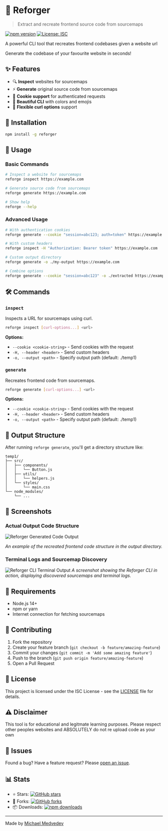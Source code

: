 # 🌋 Reforger

> Extract and recreate frontend source code from sourcemaps

[![npm version](https://badge.fury.io/js/reforger.svg)](https://badge.fury.io/js/reforger)
[![License: ISC](https://img.shields.io/badge/License-ISC-blue.svg)](https://opensource.org/licenses/ISC)

A powerful CLI tool that recreates frontend codebases given a website url

Generate the codebase of your favourite website in seconds!

## ✨ Features

- 🔍 **Inspect** websites for sourcemaps
- ⚡ **Generate** original source code from sourcemaps
- 🍪 **Cookie support** for authenticated requests
- 🎨 **Beautiful CLI** with colors and emojis
- 🔧 **Flexible curl options** support

## 🚀 Installation

```bash
npm install -g reforger
```

## 📖 Usage

### Basic Commands

```bash
# Inspect a website for sourcemaps
reforge inspect https://example.com

# Generate source code from sourcemaps
reforge generate https://example.com

# Show help
reforge --help
```

### Advanced Usage

```bash
# With authentication cookies
reforge generate --cookie "session=abc123; auth=token" https://example.com

# With custom headers
reforge inspect -H "Authorization: Bearer token" https://example.com

# Custom output directory
reforge generate -o ./my-output https://example.com

# Combine options
reforge generate --cookie "session=abc123" -o ./extracted https://example.com
```

## 🛠️ Commands

### `inspect`
Inspects a URL for sourcemaps using curl.

```bash
reforge inspect [curl-options...] <url>
```

**Options:**
- `--cookie <cookie-string>` - Send cookies with the request
- `-H, --header <header>` - Send custom headers
- `-o, --output <path>` - Specify output path (default: ./temp1)

### `generate`
Recreates frontend code from sourcemaps.

```bash
reforge generate [curl-options...] <url>
```

**Options:**
- `--cookie <cookie-string>` - Send cookies with the request
- `-H, --header <header>` - Send custom headers
- `-o, --output <path>` - Specify output path (default: ./temp1)

## 📁 Output Structure

After running `reforge generate`, you'll get a directory structure like:

```
temp1/
├── src/
│   ├── components/
│   │   └── Button.js
│   ├── utils/
│   │   └── helpers.js
│   └── styles/
│       └── main.css
└── node_modules/
    └── ...
```

## 📸 Screenshots

### Actual Output Code Structure
![Reforger Generated Code Output](assets/reforge-code.png)

*An example of the recreated frontend code structure in the output directory.*

### Terminal Logs and Sourcemap Discovery
![Reforger CLI Terminal Output](assets/reforge-sc.png)
*A screenshot showing the Reforger CLI in action, displaying discovered sourcemaps and terminal logs.*

## 🔧 Requirements

- Node.js 14+ 
- npm or yarn
- Internet connection for fetching sourcemaps

## 🤝 Contributing

1. Fork the repository
2. Create your feature branch (`git checkout -b feature/amazing-feature`)
3. Commit your changes (`git commit -m 'Add some amazing feature'`)
4. Push to the branch (`git push origin feature/amazing-feature`)
5. Open a Pull Request

## 📝 License

This project is licensed under the ISC License - see the [LICENSE](LICENSE) file for details.

## ⚠️ Disclaimer

This tool is for educational and legitmate learning purposes. Please respect other peoples websites and
ABSOLUTELY do not re upload code as your own

## 🐛 Issues

Found a bug? Have a feature request? Please [open an issue](https://github.com/Mike-Medvedev/reforger/issues).

## 📊 Stats

- ⭐ Stars: [![GitHub stars](https://img.shields.io/github/stars/Mike-Medvedev/reforger.svg)](https://github.com/Mike-Medvedev/reforger/stargazers)
- 🍴 Forks: [![GitHub forks](https://img.shields.io/github/forks/Mike-Medvedev/reforger.svg)](https://github.com/Mike-Medvedev/reforger/network)
- 📦 Downloads: [![npm downloads](https://img.shields.io/npm/dm/reforger.svg)](https://www.npmjs.com/package/reforger)

---

Made by [Michael Medvedev](https://github.com/Mike-Medvedev)